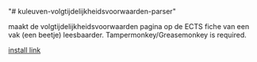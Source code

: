 "# kuleuven-volgtijdelijkheidsvoorwaarden-parser" 

maakt de volgtijdelijkheidsvoorwaarden pagina op de ECTS fiche van een vak (een beetje) leesbaarder.
Tampermonkey/Greasemonkey is required.

[install link](https://github.com/L0laapk3/kuleuven-volgtijdelijkheidsvoorwaarden-parser/raw/master/kuleuvenvolgtijdelijkheidsvoorwaardenparser.user.js)
